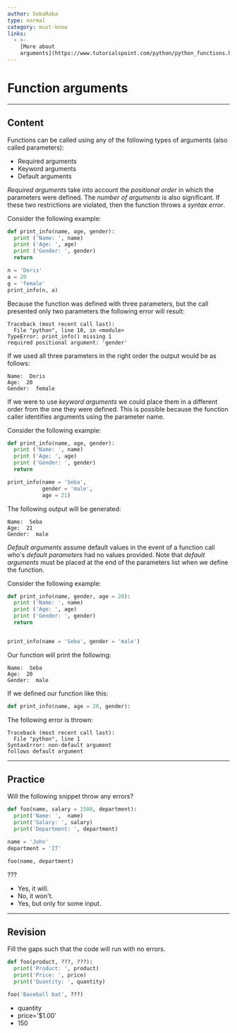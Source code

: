 ```yaml
---
author: SebaRaba
type: normal
category: must-know
links:
  - >-
    [More about
    arguments](https://www.tutorialspoint.com/python/python_functions.htm){website}
---
```


# Function arguments


---

## Content

Functions can be called using any of the following types of arguments (also called parameters):

* Required arguments
* Keyword arguments
* Default arguments

*Required arguments* take into account the *positional order* in which the parameters were defined. The *number of arguments* is also significant. If these two restrictions are violated, then the function throws a *syntax error*.

Consider the following example:

```python
def print_info(name, age, gender):
  print ('Name: ', name)
  print ('Age: ', age)
  print ('Gender: ', gender)
  return

n = 'Doris'
a = 20
g = 'female'
print_info(n, a)
```

Because the function was defined with three parameters, but the call presented only two parameters the following error will result:

```plain-text
Traceback (most recent call last):
  File "python", line 10, in <module>
TypeError: print_info() missing 1
required positional argument: 'gender'
```

If we used all three parameters in the right order the output would be as follows:

```plain-text
Name:  Doris
Age:  20
Gender:  female
```

If we were to use *keyword arguments* we could place them in a different order from the one they were defined. This is possible because the function caller identifies arguments using the parameter name.

Consider the following example:

```python
def print_info(name, age, gender):
  print ('Name: ', name)
  print ('Age: ', age)
  print ('Gender: ', gender)
  return

print_info(name = 'Seba',
           gender = 'male',
           age = 21)
```

The following output will be generated:

```plain-text
Name:  Seba
Age:  21
Gender:  male
```

*Default arguments* assume default values in the event of a function call who's *default parameters* had no values provided. Note that *default arguments* must be placed at the end of the parameters list when we define the function.

Consider the following example:

```python
def print_info(name, gender, age = 20):
  print ('Name: ', name)
  print ('Age: ', age)
  print ('Gender: ', gender)
  return


print_info(name = 'Seba', gender = 'male')
```

Our function will print the following:

```plain-text
Name:  Seba
Age:  20
Gender:  male
```

If we defined our function like this:

```python
def print_info(name, age = 20, gender):
```

The following error is thrown:

```plain-text
Traceback (most recent call last):
  File "python", line 1
SyntaxError: non-default argument
follows default argument
```


---

## Practice

Will the following snippet throw any errors?

```python
def foo(name, salary = 1500, department):
  print('Name: ',  name)
  print('Salary: ', salary)
  print('Department: ', department)

name = 'John'
department = 'IT'

foo(name, department)
```

???

* Yes, it will.
* No, it won't.
* Yes, but only for some input.


---

## Revision

Fill the gaps such that the code will run with no errors.

```python
def foo(product, ???, ???):
  print('Product: ', product)
  print('Price: ', price)
  print('Quantity: ', quantity)

foo('Baseball bat', ???)
```

* quantity
* price='$1.00'
* 150
 
